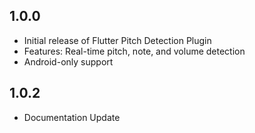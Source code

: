 ## 1.0.0

- Initial release of Flutter Pitch Detection Plugin
- Features: Real-time pitch, note, and volume detection
- Android-only support

## 1.0.2

- Documentation Update
